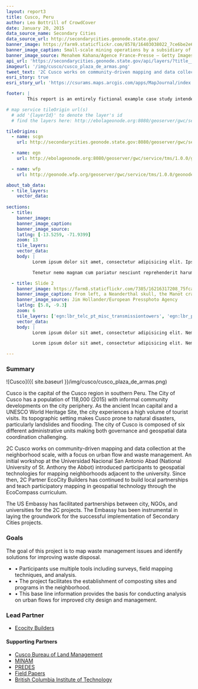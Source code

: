 ```yaml
---
layout: report3
title: Cusco, Peru
author: Leo Bottrill of CrowdCover
date: January 20, 2015
data_source_name: Secondary Cities
data_source_url: http://secondarycities.geonode.state.gov/
banner_image: https://farm9.staticflickr.com/8578/16403038022_7ce6be2e6d.jpg
banner_image_caption: Small-scale mining operations by a subsidiary of the mining company MINECOM
banner_image_source: Menahem Kahana/Agence France-Presse — Getty Images
api_url: 'https://secondarycities.geonode.state.gov/api/layers/?title__icontains=cusco'
imageurl: '/img/cusco/cusco_plaza_de_armas.png'
tweet_text: '2C Cusco works on community-driven mapping and data collection at the neighborhood scale. %23SecondaryCities'
esri_story: true
esri_story_url: 'https://csurams.maps.arcgis.com/apps/MapJournal/index.html?appid=32901d0be6fa4afb8dab5dba01b8d4ff'

footer: |
        This report is an entirely fictional example case study intended to demonstrate report editing capabilities.

# map service tileOrigin url(s)
  # add '{layerId}' to denote the layer's id
  # find the layers here: http://ebolageonode.org:8080/geoserver/gwc/service/tms/1.0.0/

tileOrigins:
  - name: scgn
    url: http://secondarycities.geonode.state.gov:8080/geoserver/gwc/service/tms/1.0.0/geonode:{layerId}@EPSG:900913@png/{z}/{x}/{y}.png

  - name: egn
    url: http://ebolageonode.org:8080/geoserver/gwc/service/tms/1.0.0/geonode:{layerId}@EPSG:900913@png/{z}/{x}/{y}.png

  - name: wfp
    url: http://geonode.wfp.org/geoserver/gwc/service/tms/1.0.0/geonode:{layerId}@EPSG:900913@png/{z}/{x}/{y}.png

about_tab_data:
  - tile_layers: 
    vector_data:
    
sections:
  - title:
    banner_image:
    banner_image_caption:
    banner_image_source:
    latlng: [-13.5259, -71.9399]
    zoom: 13
    tile_layers:
    vector_data:
    body: |
          Lorem ipsum dolor sit amet, consectetur adipisicing elit. Ipsum, exercitationem tempore. Ipsam itaque magnam expedita quibusdam, architecto maxime, repellat eveniet laborum quidem quam quia autem! Consequatur natus quia distinctio rem neque atque aliquam dignissimos perferendis iure quaerat dicta et tempora animi magni, sapiente officiis optio hic ratione ipsum. Delectus, eum accusantium rem quia repellat, pariatur. Libero voluptatibus sequi non! Fugiat ipsum deleniti nulla, quibusdam cum velit sed eaque dolores molestiae quas, et asperiores!

          Tenetur nemo magnam cum pariatur nesciunt reprehenderit harum temporibus, autem cumque debitis animi quia provident incidunt, id. Cupiditate alias dolores voluptates voluptatibus, necessitatibus quasi quisquam quis veniam.Tenetur nemo magnam cum pariatur nesciunt reprehenderit harum temporibus, autem cumque debitis animi quia provident incidunt, id. Cupiditate alias dolores voluptates voluptatibus, necessitatibus quasi quisquam quis veniam.

  - title: Slide 2
    banner_image: https://farm8.staticflickr.com/7385/16216317208_75fca9f8db.jpg
    banner_image_caption: From left, a Neanderthal skull, the Manot cranium and a complete modern human skull on display near the cave in Israel where the Manot cranium was found.
    banner_image_source: Jim Hollander/European Pressphoto Agency
    latlng: [5.8, -9.3]
    zoom: 6
    tile_layers: ['egn:lbr_telc_pt_misc_transmissiontowers', 'egn:lbr_policestnp_undp']
    vector_data:
    body: |
          Lorem ipsum dolor sit amet, consectetur adipisicing elit. Nemo dolores sint est beatae et quam consequuntur veniam ad nesciunt. Dolore officiis excepturi amet tempore tempora consequuntur et ducimus doloremque facere placeat debitis, ipsa recusandae voluptatibus rem natus magni laboriosam aliquid incidunt, nihil esse ex provident atque nobis a. Dolorem fugit vitae quis nam et, deleniti, odio unde dolores. Ipsam, nihil.

          Lorem ipsum dolor sit amet, consectetur adipisicing elit. Nemo dolores sint est beatae et quam consequuntur veniam ad nesciunt. Dolore officiis excepturi amet tempore tempora consequuntur et ducimus doloremque facere placeat debitis, ipsa recusandae voluptatibus rem natus magni laboriosam aliquid incidunt, nihil esse ex provident atque nobis a.

---
```


### Summary

![Cusco]({{ site.baseurl }}/img/cusco/cusco_plaza_de_armas.png)

Cusco is the capital of the Cusco region in southern Peru.  The City of Cusco has a population of 118,000 (2015) with informal community developments on the city periphery.  As the ancient Incan capital and a UNESCO World Heritage Site, the city experiences a high volume of tourist visits.  Its topographic setting makes Cusco prone to natural disasters, particularly landslides and flooding.  The city of Cusco is composed of six different administrative units making both governance and geospatial data coordination challenging.

2C Cusco works on community-driven mapping and data collection at the neighborhood scale, with a focus on urban flow and waste management.  An initial workshop at the Universidad Nacional San Antonio Abad (National University of St. Anthony the Abbot) introduced participants to geospatial technologies for mapping neighborhoods adjacent to the university.  Since then, 2C Partner EcoCity Builders has continued to build local partnerships and teach participatory mapping in geospatial technology through the EcoCompass curriculum.

The US Embassy has facilitated partnerships between city, NGOs, and universities for the 2C projects.  The Embassy has been instrumental in laying the groundwork for the successful implementation of Secondary Cities projects.

### Goals

The goal of this project is to map waste management issues and identify solutions for improving waste disposal.

- &bull;  Participants use multiple tools including surveys, field mapping techniques, and analysis.  
- &bull;  The project facilitates the establishment of composting sites and programs in the neighborhood.  
- &bull;  This base line information provides the basis for conducting analysis on urban flows for improved city design and management.

### Lead Partner
- [Ecocity Builders](https://www.ecocitybuilders.org/)

#### Supporting Partners
- [Cusco Bureau of Land Management](http://www.regioncusco.gob.pe/)
- [MINAM](http://www.minam.gob.pe/)
- [PREDES](http://www.predes.org.pe/)
- [Field Papers](http://fieldpapers.org/)
- [British Columbia Institute of Technology](http://www.bcit.ca/)






